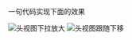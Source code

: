 
一句代码实现下面的效果

![头视图下拉放大](https://github.com/a96369928/PageViewController/blob/master/pagevc2.gif)
![头视图跟随下移](https://github.com/a96369928/PageViewController/blob/master/%E5%A4%B4%E8%A7%86%E5%9B%BE%E8%B7%9F%E9%9A%8F%E4%B8%8B%E7%A7%BB.gif)
